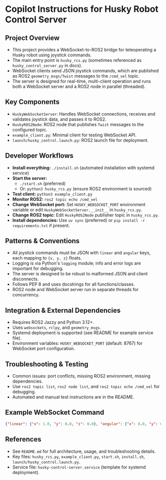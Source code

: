 # Copilot Instructions for Husky Robot Control Server

## Project Overview
- This project provides a WebSocket-to-ROS2 bridge for teleoperating a Husky robot using joystick commands.
- The main entry point is `husky_rcs.py` (sometimes referenced as `husky_control_server.py` in docs).
- WebSocket clients send JSON joystick commands, which are published as ROS2 `geometry_msgs/Twist` messages to the `/cmd_vel` topic.
- The server is designed for real-time, multi-client operation and runs both a WebSocket server and a ROS2 node in parallel (threaded).

## Key Components
- `HuskyWebSocketServer`: Handles WebSocket connections, receives and validates joystick data, and passes it to ROS2.
- `HuskyROS2Node`: ROS2 node that publishes `Twist` messages to the configured topic.
- `example_client.py`: Minimal client for testing WebSocket API.
- `launch/husky_control.launch.py`: ROS2 launch file for deployment.

## Developer Workflows
- **Install everything:** `./install.sh` (automated installation with systemd service)
- **Start the server:**
  - `./start.sh` (preferred)
  - Or: `python3 husky_rcs.py` (ensure ROS2 environment is sourced)
- **Test client:** `python3 example_client.py`
- **Monitor ROS2:** `ros2 topic echo /cmd_vel`
- **Change WebSocket port:** Set `HUSKY_WEBSOCKET_PORT` environment variable or edit `HuskyWebSocketServer.__init__` in `husky_rcs.py`.
- **Change ROS2 topic:** Edit `HuskyROS2Node` publisher topic in `husky_rcs.py`.
- **Install dependencies:** Use `uv sync` (preferred) or `pip install -r requirements.txt` if present.

## Patterns & Conventions
- All joystick commands must be JSON with `linear` and `angular` keys, each mapping to `{x, y, z}` floats.
- Logging is via Python's `logging` module; info and error logs are important for debugging.
- The server is designed to be robust to malformed JSON and client disconnects.
- Follows PEP 8 and uses docstrings for all functions/classes.
- ROS2 node and WebSocket server run in separate threads for concurrency.

## Integration & External Dependencies
- Requires ROS2 Jazzy and Python 3.12+.
- Uses `websockets`, `rclpy`, and `geometry_msgs`.
- Systemd deployment is supported (see README for example service file).
- Environment variables: `HUSKY_WEBSOCKET_PORT` (default: 8767) for WebSocket port configuration.

## Troubleshooting & Testing
- Common issues: port conflicts, missing ROS2 environment, missing dependencies.
- Use `ros2 topic list`, `ros2 node list`, and `ros2 topic echo /cmd_vel` for debugging.
- Automated and manual test instructions are in the README.

## Example WebSocket Command
```json
{"linear": {"x": 1.0, "y": 0.0, "z": 0.0}, "angular": {"x": 0.0, "y": 0.0, "z": 0.5}}
```

## References
- See `README.md` for full architecture, usage, and troubleshooting details.
- Key files: `husky_rcs.py`, `example_client.py`, `start.sh`, `install.sh`, `launch/husky_control.launch.py`.
- Service file: `husky-control-server.service` (template for systemd deployment).
